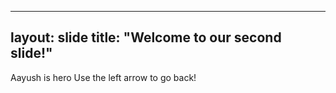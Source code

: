 
---
layout: slide
title: "Welcome to our second slide!"
---
Aayush is hero
Use the left arrow to go back!

